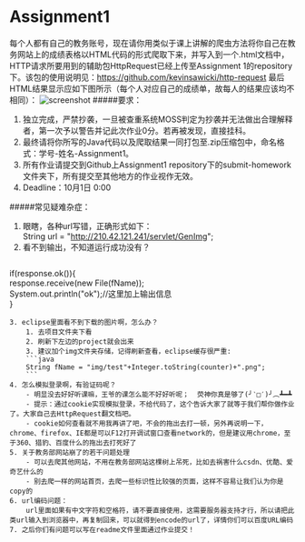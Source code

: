 # Assignment1
每个人都有自己的教务账号，现在请你用类似于课上讲解的爬虫方法将你自己在教务网站上的成绩表格以HTML代码的形式爬取下来，并写入到一个.html文档中，HTTP请求所要用到的辅助包HttpRequest已经上传至Assignment 1的repository下。该包的使用说明见：https://github.com/kevinsawicki/http-request
最后HTML结果显示应如下图所示（每个人对应自己的成绩单，故每人的结果应该均不相同）：
![screenshot](https://github.com/OOP-JAVA-WHUISS/Assignment1/blob/master/screenshot.png)
#####要求：
1. 独立完成，严禁抄袭，一旦被查重系统MOSS判定为抄袭并无法做出合理解释者，第一次予以警告并记此次作业0分。若再被发现，直接挂科。
2. 最终请将你所写的Java代码以及爬取结果一同打包至.zip压缩包中，命名格式：学号-姓名-Assignment1。
3. 所有作业请提交到Github上Assignment1 repository下的submit-homework文件夹下，所有提交至其他地方的作业视作无效。
4. Deadline：10月1日 0:00

#####常见疑难杂症：    
1. 眼瞎，各种url写错，正确形式如下：  
	String url = "http://210.42.121.241/servlet/GenImg";  
2. 看不到输出，不知道运行成功没有？  
	```java
if(response.ok()){  
	response.receive(new File(fName));  
	System.out.println("ok");//这里加上输出信息  
}
```
3. eclipse里面看不到下载的图片啊，怎么办？  
	1. 去项目文件夹下看  
	2. 刷新下左边的project就会出来  
	3. 建议加个img文件夹存储，记得刷新查看，eclipse缓存很严重: 
	```java	
	String fName = "img/test"+Integer.toString(counter)+".png";  
	```
4. 怎么模拟登录啊，有验证码呢？  
	- 明显没去好好听课嘛，王爷的课怎么能不好好听呢；  荧神你真是够了(╯‵□′)╯︵┻━┻
	- 提示：通过cookie实现模拟登录，不给代码了，这个告诉大家了就等于我们帮你做作业了。大家自己去HttpRequest翻文档吧。
	- cookie如何查看就不用我再讲了吧，不会的拖出去打一顿，另外再说明一下，chrome、firefox、IE都是可以F12打开调试窗口查看network的，但是建议用chrome，至于360、猎豹、百度什么的拖出去打死好了  
5. 关于教务部网站崩了的若干问题处理  
	- 可以去爬其他网站，不用在教务部网站这棵树上吊死，比如去祸害什么csdn、优酷、爱奇艺什么的  
	- 别去爬一样的网站首页，去爬一些标识性比较强的页面，这样不容易让我们认为你是copy的  
6. url编码问题：  
	url里面如果有中文字符和空格符，请不要直接使用，这需要服务器支持才行，所以请把此类url输入到浏览器中，再复制回来，可以就得到encode的url了，详情你们可以百度URL编码
7. 之后你们有问题可以写在readme文件里面通过作业提交！
